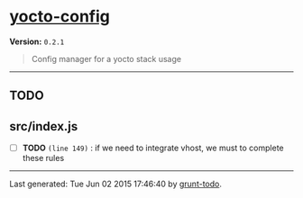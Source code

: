# [yocto-config]( http://www.yocto.re )

**Version:** `0.2.1`

> Config manager for a yocto stack usage

* * *

## TODO

## src/index.js

-  [ ] **TODO** `(line 149)`  : if we need to integrate vhost, we must to complete these rules


* * *

Last generated: Tue Jun 02 2015 17:46:40 by [grunt-todo](https://github.com/leny/grunt-todo).
